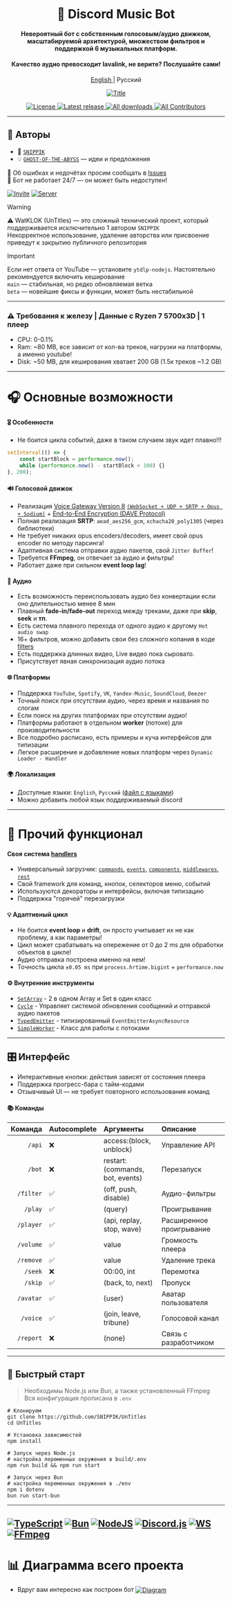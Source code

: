 
<div align="center">
  <h1>🌟 Discord Music Bot</h1>

<h4>Невероятный бот с собственным голосовым/аудио движком, масштабируемой архитектурой, множеством фильтров и поддержкой 6 музыкальных платформ.  </h4>
<h4>Качество аудио превосходит lavalink, не верите? Послушайте сами!</h4>

  <p>
    <a href="./README.md">
      English
    </a>
    |
    Русский
  </p>

  <p>
    <a href="">
      <img src=".github/images/woman.png" alt="Title" />
    </a>
  </p>

<p>
    <a href="LICENSE.md">
      <img src="https://img.shields.io/badge/License-BSD3-green?style=for-the-badge" alt="License" />
    </a>
    <a href="https://github.com/SNIPPIK/Untitles/releases/latest">
      <img src="https://img.shields.io/github/v/release/SNIPPIK/Untitles?logo=git&style=for-the-badge&include_prereleases&label=Release" alt="Latest release" />
    </a>
    <a href="https://github.com/SNIPPIK/Untitles/releases">
      <img src="https://img.shields.io/github/downloads/SNIPPIK/Untitles/total?logo=github&style=for-the-badge&label=Downloads" alt="All downloads" />
    </a>
    <a href="https://github.com/SNIPPIK/Untitles/graphs/contributors">
      <img src="https://img.shields.io/github/contributors/SNIPPIK/Untitles.svg?logo=github&style=for-the-badge&label=Contributors" alt="All Contributors" />
    </a>
  </p>
</div>

---

## 👥 Авторы

- 👤 [`SNIPPIK`](https://github.com/SNIPPIK)
- 💡 [`GHOST-OF-THE-ABYSS`](https://github.com/GHOST-OF-THE-ABYSS) — идеи и предложения

📢 Об ошибках и недочётах просим сообщать в [Issues](https://github.com/SNIPPIK/UnTitles/issues)  
🚫 Бот не работает 24/7 — он может быть недоступен!

[![Invite](https://img.shields.io/badge/Add%20the%20bot-%235865F2.svg?style=for-the-badge&logo=discord&logoColor=white)](https://discord.com/oauth2/authorize?client_id=623170593268957214)
[![Server](https://img.shields.io/badge/Support%20Server-%235865F2.svg?style=for-the-badge&logo=discord&logoColor=white)](https://discord.gg/qMf2Sv3)

> [!WARNING]  
> ⚠️ WatKLOK (UnTitles) — это сложный технический проект, который поддерживается исключительно 1 автором `SNIPPIK`  
> Некорректное использование, удаление авторства или присвоение приведут к закрытию публичного репозитория


> [!IMPORTANT]  
> Если нет ответа от YouTube — установите `ytdlp-nodejs`. Настоятельно рекомендуется включить кеширование  
> `main` — стабильная, но редко обновляемая ветка  
> `beta` — новейшие фиксы и функции, может быть нестабильной

---

### ⚠️ Требования к железу | Данные с Ryzen 7 5700x3D | 1 плеер
- CPU: 0-0.1%
- Ram: ~80 MB, все зависит от кол-ва треков, нагрузки на платформы, а именно youtube!
- Disk: ~50 MB, для кеширования хватает 200 GB (1.5к треков ~1.2 GB)

---

# 🎧 Основные возможности
#### 🎖️ Особенности
- Не боится цикла событий, даже в таком случаем звук идет плавно!!!
```ts
setInterval(() => {
    const startBlock = performance.now();
    while (performance.now() - startBlock < 100) {}
}, 200);
```
#### 🔊 Голосовой движок
- Реализация [Voice Gateway Version 8](https://discord.com/developers/docs/topics/voice-connections) [`(WebSocket + UDP + SRTP + Opus + Sodium)`](src/core/voice) + [End-to-End Encryption (DAVE Protocol)](https://discord.com/developers/docs/topics/voice-connections#endtoend-encryption-dave-protocol)
- Полная реализация **SRTP**: `aead_aes256_gcm`, `xchacha20_poly1305` (через библиотеки)
- Не требует никаких opus encoders/decoders, имеет свой opus encoder по методу парсинга!
- Адаптивная система отправки аудио пакетов, свой `Jitter Buffer`!
- Требуется **FFmpeg**, он отвечает за аудио и фильтры!
- Работает даже при сильном **event loop lag**!
#### 🎵 Аудио
- Есть возможность переиспользовать аудио без конвертации если оно длительностью менее 8 мин
- Плавный **fade-in/fade-out** переход между треками, даже при **skip**, **seek** и **тп**.
- Есть система плавного перехода от одного аудио к другому `Hot audio swap`
- 16+ фильтров, можно добавить свои без сложного копания в коде [filters](src/core/player/filters.json)
- Есть поддержка длинных видео, Live видео пока сыровато.
- Присутствует явная синхронизация аудио потока
#### 🌐 Платформы
- Поддержка `YouTube`, `Spotify`, `VK`, `Yandex-Music`, `SoundCloud`, `Deezer`
- Точный поиск при отсутствии аудио, через время и названия по слогам
- Если поиск на других платформах при отсутствии аудио!
- Платформы работают в отдельном **worker** (потоке) для производительности
- Все подробно расписано, есть примеры и куча интерфейсов для типизации
- Легкое расширение и добавление новых платформ через `Dynamic Loader - Handler`
#### 🌍 Локализация
- Доступные языки: `English`, `Русский` ([файл с языками](src/structures/locale/languages.json))
- Можно добавить любой язык поддерживаемый discord

---

# 🔩 Прочий функционал
#### Своя система [handlers](src/handlers)
- Универсальный загрузчик: [`commands`](src/handlers/commands), [`events`](src/handlers/events), [`components`](src/handlers/components), [`middlewares`](src/handlers/middlewares), [`rest`](src/handlers/rest)
- Свой framework для команд, кнопок, селекторов меню, событий
- Используются декораторы и интерфейсы, включая типизацию
- Поддержка "горячей" перезагрузки

#### 💡 Адаптивный цикл
- Не боится **event loop** и **drift**, он просто учитывает их не как проблему, а как параметры!
- Цикл может срабатывать на опережение от 0 до 2 ms для обработки объектов в цикле!
- Аудио отправка построена именно на нем!
- Точность цикла `±0.05 ms` при `process.hrtime.bigint` + `performance.now`

#### ⚙️ Внутренние инструменты
- [`SetArray`](src/structures/tools/SetArray.ts) - 2 в одном Array и Set в один класс
- [`Cycle`](src/structures/tools/Cycle.ts) - Управляет системой обновления сообщений и отправкой аудио пакетов
- [`TypedEmitter`](src/structures/tools/TypedEmitter.ts) - типизированный `EventEmitterAsyncResource`
- [`SimpleWorker`](src/structures/tools/SimpleWorker.ts) - Класс для работы с потоками

---

## 🎛 Интерфейс
- Интерактивные кнопки: действия зависят от состояния плеера
- Поддержка прогресс-бара с тайм-кодами
- Отзывчивый UI — не требует повторного использования команд

#### 📚 Команды
|   Команда | Autocomplete | Аргументы                       | Описание                 |
|----------:|:-------------|:--------------------------------|:-------------------------|
|    `/api` | ❌            | access:(block, unblock)         | Управление API           |
|    `/bot` | ❌            | restart:(commands, bot, events) | Перезапуск               |
| `/filter` | ✅            | (off, push, disable)            | Аудио-фильтры            |
|   `/play` | ✅            | (query)                         | Проигрывание             |
| `/player` | ✅            | (api, replay, stop, wave)       | Расширенное проигрывание |
| `/volume` | ✅            | value                           | Громкость плеера         |
| `/remove` | ✅            | value                           | Удаление трека           |
|   `/seek` | ❌            | 00:00, int                      | Перемотка                |
|   `/skip` | ✅            | (back, to, next)                | Пропуск                  |
| `/avatar` | ✅            | {user}                          | Аватар пользователя      |
|  `/voice` | ✅            | (join, leave, tribune)          | Голосовой канал          |
| `/report` | ❌            | (none)                          | Связь с разработчиком    |

---
## 🚀 Быстрый старт
> Необходимы Node.js или Bun, а также установленный FFmpeg  
> Вся конфигурация прописана в `.env`
```shell
# Клонируем
git clone https://github.com/SNIPPIK/UnTitles
cd UnTitles

# Установка зависимостей
npm install

# Запуск через Node.js
# настройка переменных окружения в build/.env
npm run build && npm run start

# Запуск через Bun
# настройка переменных окружения в ./env
npm i dotenv
bun run start-bun
```

---
[![TypeScript](https://img.shields.io/badge/typescript-5.9.2-%23007ACC.svg?style=for-the-badge&logo=typescript&logoColor=white)](https://www.typescriptlang.org/)
[![Bun](https://img.shields.io/badge/bun-1.2.15-6DA55F?style=for-the-badge&logo=bun&logoColor=white&color=white)](https://bun.com/)
[![NodeJS](https://img.shields.io/badge/node.js-23.0.0-6DA55F?style=for-the-badge&logo=node.js&logoColor=white)](https://nodejs.org/en)
[![Discord.js](https://img.shields.io/badge/discord.js-14.21-%23CB3837.svg?style=for-the-badge&logo=discord.js&logoColor=white&color=purple)](https://discord.js.org/)
[![WS](https://img.shields.io/badge/ws-8.18.3-%23CB3837.svg?style=for-the-badge&logo=socket&logoColor=white)](https://www.npmjs.com/package/ws)
[![FFmpeg](https://img.shields.io/badge/FFmpeg-7.*.*-%23CB3837.svg?style=for-the-badge&logo=ffmpeg&logoColor=white&color)](https://ffmpeg.org/)
---

# 📊 Диаграмма всего проекта
- Вдруг вам интересно как построен бот
[<img align="center" alt="Diagram" width="" src=".github/images/src.png" />](.github/images/src.png)